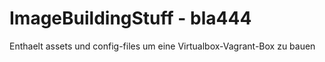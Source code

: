 # ImageBuildingStuff - bla444
Enthaelt assets und config-files um eine Virtualbox-Vagrant-Box zu bauen
